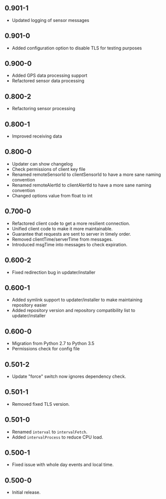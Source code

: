## 0.901-1

* Updated logging of sensor messages

## 0.901-0

* Added configuration option to disable TLS for testing purposes

## 0.900-0

* Added GPS data processing support
* Refactored sensor data processing

## 0.800-2

* Refactoring sensor processing

## 0.800-1

* Improved receiving data

## 0.800-0

* Updater can show changelog
* Check permissions of client key file
* Renamed remoteSensorId to clientSensorId to have a more sane naming convention
* Renamed remoteAlertId to clientAlertId to have a more sane naming convention
* Changed options value from float to int

## 0.700-0

* Refactored client code to get a more resilient connection.
* Unified client code to make it more maintainable.
* Guarantee that requests are sent to server in timely order.
* Removed clientTime/serverTime from messages.
* Introduced msgTime into messages to check expiration.

## 0.600-2

* Fixed redirection bug in updater/installer

## 0.600-1

* Added symlink support to updater/installer to make maintaining repository easier
* Added repository version and repository compatibility list to updater/installer 

## 0.600-0

* Migration from Python 2.7 to Python 3.5
* Permissions check for config file

## 0.501-2

* Update "force" switch now ignores dependency check.

## 0.501-1

* Removed fixed TLS version.

## 0.501-0

* Renamed `interval` to `intervalFetch`.
* Added `intervalProcess` to reduce CPU load.

## 0.500-1

* Fixed issue with whole day events and local time.

## 0.500-0

* Initial release.
